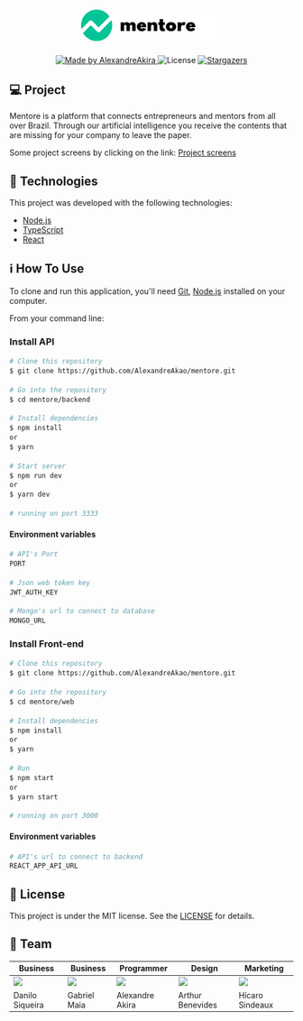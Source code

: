 <h1 align="center">
    <img alt="NextLevelWeek" title="#NextLevelWeek" src="assets/logo-green.svg" width="250px" />
</h1>

<p align="center">  
  <a href="https://www.linkedin.com/in/alexandre-akao-aa6270163/">
    <img alt="Made by AlexandreAkira" src="https://img.shields.io/badge/made%20by-Alexandre%20Akira-%2304D361">
  </a>

  <img alt="License" src="https://img.shields.io/badge/license-MIT-brightgreen">
  
   <a href="https://github.com/AlexandreAkao/mentore/stargazers">
    <img alt="Stargazers" src="https://img.shields.io/github/stars/AlexandreAkao/mentore?style=social">
  </a>
</p>

## 💻 Project
Mentore is a platform that connects entrepreneurs and mentors from all over Brazil. Through our artificial intelligence you receive the contents that are missing for your company to leave the paper.

Some project screens by clicking on the link: [Project screens](https://github.com/AlexandreAkao/mentore/blob/main/.gitignore)


## :rocket: Technologies

This project was developed with the following technologies:

- [Node.js][nodejs]
- [TypeScript][typescript]
- [React][reactjs]

## :information_source: How To Use

To clone and run this application, you'll need [Git](https://git-scm.com), [Node.js][nodejs] installed on your computer.

From your command line:

### Install API 

```bash
# Clone this repository
$ git clone https://github.com/AlexandreAkao/mentore.git

# Go into the repository
$ cd mentore/backend

# Install dependencies
$ npm install
or
$ yarn

# Start server
$ npm run dev
or
$ yarn dev

# running on port 3333
```

#### Environment variables

```bash
# API's Port
PORT

# Json web token key
JWT_AUTH_KEY

# Mongo's url to connect to database
MONGO_URL
```

### Install Front-end

```bash
# Clone this repository
$ git clone https://github.com/AlexandreAkao/mentore.git

# Go into the repository
$ cd mentore/web

# Install dependencies
$ npm install
or
$ yarn

# Run
$ npm start
or
$ yarn start

# running on port 3000
```
#### Environment variables

```bash
# API's url to connect to backend
REACT_APP_API_URL
```

## :memo: License

This project is under the MIT license. See the [LICENSE](https://github.com/AlexandreAkao/NLW-1.0/blob/master/LICENSE) for details.

[nodejs]: https://nodejs.org/
[typescript]: https://www.typescriptlang.org/
[reactjs]: https://reactjs.org
[yarn]: https://yarnpkg.com/

## :muscle: Team

| Business        	| Business     	| Programmer      	| Design           	| Marketing       	|
|-----------------	|--------------	|-----------------	|------------------	|-----------------	|
|[<img src="https://user-images.githubusercontent.com/40917812/104866502-7d893600-591d-11eb-9459-679d77802ccb.jpg" width=115>](https://www.linkedin.com/in/danilo-siqueira-392b0017b/)|[<img src="https://user-images.githubusercontent.com/40917812/104866570-a6a9c680-591d-11eb-8333-573f8a7aa588.jpg" width=115>](https://www.linkedin.com/in/gabriel-maia-983744145/)|[<img src="https://user-images.githubusercontent.com/40917812/104866384-3c912180-591d-11eb-9b0b-d07fb8e3a3f8.jpeg" width=115>](https://www.linkedin.com/in/alexandre-akao-aa6270163/)|[<img src="https://user-images.githubusercontent.com/40917812/104866657-db1d8280-591d-11eb-8a1b-5a4e7b4b98f7.jpg" width=115>](https://www.linkedin.com/in/arthur-benevides-53013416a/)|[<img src="https://user-images.githubusercontent.com/40917812/104866820-410a0a00-591e-11eb-8906-296e5717f216.png" width=115>](https://www.linkedin.com/in/hicarosindeaux/)|
| Danilo Siqueira 	| Gabriel Maia 	| Alexandre Akira 	| Arthur Benevides 	| Hícaro Sindeaux 	|